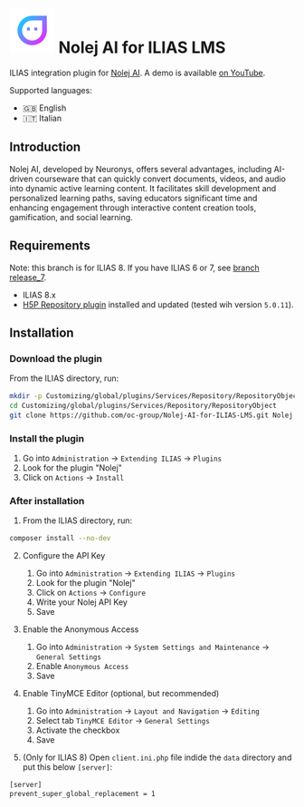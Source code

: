 # ![Icon](templates/images/icon_xnlj.svg) Nolej AI for ILIAS LMS
ILIAS integration plugin for [Nolej AI](https://nolej.io/).
A demo is available [on YouTube](https://www.youtube.com/watch?v=knCsFV4bjeY).

Supported languages:

* :uk: English
* :it: Italian


## Introduction
Nolej AI, developed by Neuronys, offers several advantages, including AI-driven
courseware that can quickly convert documents, videos, and audio into dynamic
active learning content. It facilitates skill development and personalized
learning paths, saving educators significant time and enhancing engagement through
interactive content creation tools, gamification, and social learning.

## Requirements
Note: this branch is for ILIAS 8. If you have ILIAS 6 or 7,
see [branch release_7](https://github.com/oc-group/Nolej-AI-for-ILIAS-LMS/tree/release_7).

* ILIAS 8.x
* [H5P Repository plugin](https://github.com/srsolutionsag/H5P) installed and updated (tested wih version `5.0.11`).

## Installation

### Download the plugin

From the ILIAS directory, run:

```sh
mkdir -p Customizing/global/plugins/Services/Repository/RepositoryObject
cd Customizing/global/plugins/Services/Repository/RepositoryObject
git clone https://github.com/oc-group/Nolej-AI-for-ILIAS-LMS.git Nolej
```

### Install the plugin

1. Go into `Administration` -> `Extending ILIAS` -> `Plugins`
2. Look for the plugin "Nolej"
3. Click on `Actions` -> `Install`

### After installation

1. From the ILIAS directory, run:

```sh
composer install --no-dev
```

2. Configure the API Key
   1. Go into `Administration` -> `Extending ILIAS` -> `Plugins`
   2. Look for the plugin "Nolej"
   3. Click on `Actions` -> `Configure`
   4. Write your Nolej API Key
   5. Save

3. Enable the Anonymous Access
   1. Go into `Administration` -> `System Settings and Maintenance` -> `General Settings`
   2. Enable `Anonymous Access`
   3. Save

4. Enable TinyMCE Editor (optional, but recommended)
   1. Go into `Administration` -> `Layout and Navigation` -> `Editing`
   2. Select tab `TinyMCE Editor` -> `General Settings`
   3. Activate the checkbox
   4. Save

5. (Only for ILIAS 8) Open `client.ini.php` file indide the `data` directory and put this below `[server]`:

```
[server]
prevent_super_global_replacement = 1
```
